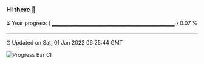 ### Hi there 👋

⏳ Year progress { ▁▁▁▁▁▁▁▁▁▁▁▁▁▁▁▁▁▁▁▁▁▁▁▁▁▁▁▁▁▁ } 0.07 %

---

⏰ Updated on Sat, 01 Jan 2022 06:25:44 GMT

![Progress Bar CI](https://github.com/ZhaoGui/ZhaoGui/workflows/Progress%20Bar%20CI/badge.svg)
